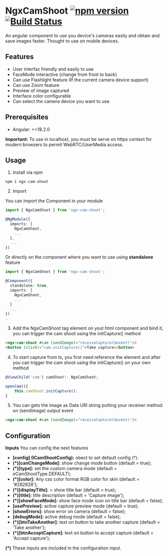 # NgxCamShoot [![npm version](https://badge.fury.io/js/ngx-cam-shoot.svg)](https://badge.fury.io/js/ngx-cam-shoot) [![Build Status](https://api.travis-ci.com/rzodev/ngx-webcam.svg?branch=master)](https://app.travis-ci.com/github/rzodev/ngx-cam-shoot)

An angular component to use you device's cameras easily and obtain and save images faster.
Thought to use on mobile devices.



## Features

- User interfaz friendly and easily to use
- FaceMode interactive (change from front to back)
- Can use Flashlight feature (If the current camera device support)
- Can use Zoom feature
- Preview of image captured
- Interface color configurable
- Can select the camera device you want to use

## Prerequisites

- Angular: >=18.2.0

**Important:** To use in localhost, you must be serve on https context for modern browsers to permit WebRTC/UserMedia access.

## Usage

1. Install via npm

`npm i ngx-cam-shoot`

2. Import

You can import the Component in your module

```typescript
import { NgxCamShoot } from 'ngx-cam-shoot';

@NgModule({
  imports: [
    NgxCamShoot,
    ...
  ],
  ...
})
```

Or directly on the component where you want to use using **standalone** feature

```typescript
import { NgxCamShoot } from 'ngx-cam-shoot';

@Component({
  standalone: true,
  imports: [
    NgxCamShoot,
    ...
  ]
  ...
})
,
```

3. Add the NgxCamShoot tag element on yout html component and bind it, you can trigger the cam shoot using the initCapture() method

```html
<ngx-cam-shoot #cam (sendImage)="receiveCapture($event)"/>
<button (click)="cam.initCapture()">Take capture</button>
```

4. To start capture from ts, you first need reference the element and after you can trigger the cam shoot using the initCapture() on your own method

```typescript
@ViewChild('cam') camShoot!: NgxCamShoot;

openCam(){
    this.camShoot.initCapture();
}
```

5. You can gets the image as Data URI string putting your receiver method on (sendImage) output event

```html
<ngx-cam-shoot #cam (sendImage)="receiveCapture($event)"/>
```

## Configuration

**Inputs** You can config the next features

- **[config] (ICamShootConfig):** obect to set default config (*).
- **(*)[canChangeMode]:** show change mode button (default = true);
- **(*)[type]:** set the custom camera mode (default = eCamShootType.DEFAULT);
- **(*)[color]:** Any css color format RGB color for skin (default = '#282828');
- **(*)[displayTitle]:**  = show title bar (default = true);
- **(*)[title]:** title description (default = 'Capture image');
- **(*)[showFaceMode]:** show face mode icon on title bar (default = false);
- **[usePreview]:** active capture preview mode (default = true);
- **[showErrors]:** show error on camera (default = false);
- **[debugMode]:** active debug mode (default = false);
- **(*)[btnTakeAnother]:** text on button to take another capture (default = 'Take another');
- **(*)[btnAcceptCapture]:** text on button to accept capture (default = 'Accept capture');

**(*)** These inputs are included in the configuration input.

